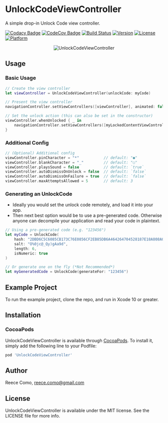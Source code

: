 # UnlockCodeViewController

A simple drop-in Unlock Code view controller.

[![Codacy Badge](https://api.codacy.com/project/badge/Grade/4f2d0af666c4407091fcff2363aff515)](https://app.codacy.com/app/reececomo/UnlockCodeViewController?utm_source=github.com&utm_medium=referral&utm_content=reececomo/UnlockCodeViewController&utm_campaign=Badge_Grade_Dashboard)
[![CodeCov Badge](https://codecov.io/gh/reececomo/UnlockCodeViewController/branch/master/graph/badge.svg)](https://codecov.io/gh/reececomo/UnlockCodeViewController)
[![Build Status](https://travis-ci.org/reececomo/UnlockCodeViewController.svg?branch=master)](https://travis-ci.org/reececomo/UnlockCodeViewController)
[![Version](https://img.shields.io/cocoapods/v/UnlockCodeViewController.svg?style=flat)](https://cocoapods.org/pods/UnlockCodeViewController)
[![License](https://img.shields.io/cocoapods/l/UnlockCodeViewController.svg?style=flat)](https://cocoapods.org/pods/UnlockCodeViewController)
[![Platform](https://img.shields.io/cocoapods/p/UnlockCodeViewController.svg?style=flat)](https://cocoapods.org/pods/UnlockCodeViewController)

<p align="center">
<img src="https://raw.githubusercontent.com/reececomo/UnlockCodeViewController/master/UnlockCodeViewController.jpg" alt="UnlockCodeViewController" width="625" style="max-width:625px;width:auto;height:auto;"/>
</p>

## Usage

### Basic Usage
```swift
// Create the view controller
let viewController = UnlockCodeViewController(unlockCode: myCode)

// Present the view controller
navigationController.setViewControllers([viewController], animated: false)

// Set the unlock action (this can also be set in the constructor)
viewController.whenUnlocked { _ in
    navigationController.setViewControllers([myLockedContentViewController], animated: true)
}
```

### Additional Config
```swift
// (Optional) Additional config
viewController.pinCharacter = "*"           // default: "●"
viewController.blankCharacter = "_"         // default: "○"
viewController.playsSound = false           // default: `true`
viewController.autoDismissOnUnlock = false  // default: `false`
viewController.autoDismissOnFailure = true  // default: `false`
viewController.maxAttemptsAllowed = 5       // default: 3
```

### Generating an UnlockCode
- Ideally you would set the unlock code remotely, and load it into your app.
- Then next best option would be to use a pre-generated code. Otherwise anyone can decompile your application and read your code in plaintext.
```swift
// Using a pre-generated code (e.g. "123456")
let myCode = UnlockCode(
    hash: "2DBD6C5C6085CB173C76E0856CF2EB85DB6A464264704528187E18A808A0D569",
    salt: "O%0jc@_Qy)gAa9d",
    length: 6,
    isNumeric: true
)

// Or generate one on the fly (*Not Recommended*)
let myGeneratedCode = UnlockCode(generateFor: "123456")
```

## Example Project

To run the example project, clone the repo, and run in Xcode 10 or greater.

## Installation

### CocoaPods

UnlockCodeViewController is available through [CocoaPods](https://cocoapods.org). To install
it, simply add the following line to your Podfile:

```ruby
pod 'UnlockCodeViewController'
```

## Author

Reece Como, reece.como@gmail.com

## License

UnlockCodeViewController is available under the MIT license. See the LICENSE file for more info.
